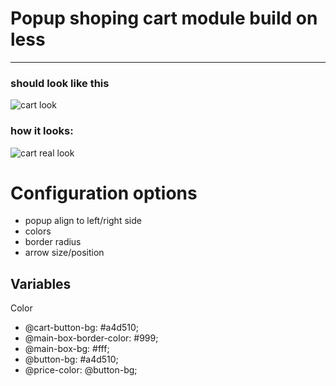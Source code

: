 # Popup shoping cart module build on less
- - -
### should look like this
![cart look](https://raw.github.com/karolgorecki/less-cart/master/assets/cart-icon.png)

### how it looks:
![cart real look](https://raw.github.com/karolgorecki/less-cart/master/assets/cart-icon-css.png)

# Configuration options
* popup align to left/right side
* colors
* border radius
* arrow size/position

## Variables 
Color
* @cart-button-bg: #a4d510;
* @main-box-border-color: #999;
* @main-box-bg: #fff;
* @button-bg: #a4d510;
* @price-color: @button-bg;  
